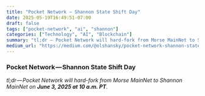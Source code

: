 ```yaml
---
title: "Pocket Network — Shannon State Shift Day"
date: 2025-05-19T16:49:51-07:00
draft: false
tags: ["pocket-network", "ai", "shannon"]
categories: ["Technology", "AI", "Blockchain"]
summary: "tl;dr — Pocket Network will hard-fork from Morse MainNet to Shannon MainNet on June 3, 2025 at 10 a.m. PT."
medium_url: "https://medium.com/@olshansky/pocket-network-shannon-state-shift-day-b8c06122cb76"
---
```


### Pocket Network — Shannon State Shift Day

*tl;dr — Pocket Network will hard-fork from Morse MainNet to Shannon MainNet on ****June 3, 2025 at 10 a.m. PT****.*
